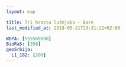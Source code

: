```yaml
---
layout: map

title: Tri hrasta lužnjaka – Bare
last_modified_at: 2018-05-21T23:31:22+02:00

WDPA: [555589098]
BioRaS: [358]
geoSrbija:
  L1_182: [200]
---
```

